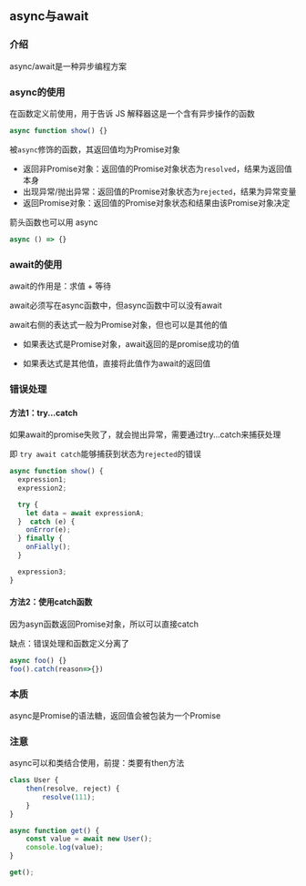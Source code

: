 ## async与await

### 介绍

async/await是一种异步编程方案

### async的使用

在函数定义前使用，用于告诉 JS 解释器这是一个含有异步操作的函数

```js
async function show() {}
```

 被`async`修饰的函数，其返回值均为Promise对象

* 返回非Promise对象：返回值的Promise对象状态为`resolved`，结果为返回值本身
* 出现异常/抛出异常：返回值的Promise对象状态为`rejected`，结果为异常变量
* 返回Promise对象：返回值的Promise对象状态和结果由该Promise对象决定

箭头函数也可以用 async

```js
async () => {}
```

### await的使用

await的作用是：求值 + 等待

await必须写在async函数中，但async函数中可以没有await

await右侧的表达式一般为Promise对象，但也可以是其他的值 

* 如果表达式是Promise对象，await返回的是promise成功的值 

* 如果表达式是其他值，直接将此值作为await的返回值

### 错误处理

#### 方法1：try...catch

如果await的promise失败了，就会抛出异常，需要通过try...catch来捕获处理

即 `try await catch`能够捕获到状态为`rejected`的错误

```js
async function show() {          
  expression1;
  expression2;

  try {
    let data = await expressionA;         
  }  catch (e) {
    onError(e);
  } finally {
  	onFially();
  }

  expression3;
}
```

#### 方法2：使用catch函数

因为asyn函数返回Promise对象，所以可以直接catch

缺点：错误处理和函数定义分离了

```js
async foo() {}
foo().catch(reason=>{})
```

### 本质

async是Promise的语法糖，返回值会被包装为一个Promise

### 注意

async可以和类结合使用，前提：类要有then方法

```js
class User {
    then(resolve, reject) {
        resolve(111);
    }
}

async function get() {
    const value = await new User();
    console.log(value);
}

get();
```

